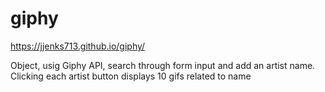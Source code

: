 # giphy
https://jjenks713.github.io/giphy/

Object, usig Giphy API, search through form input and add an artist name. Clicking each artist button displays 10 gifs related to name
